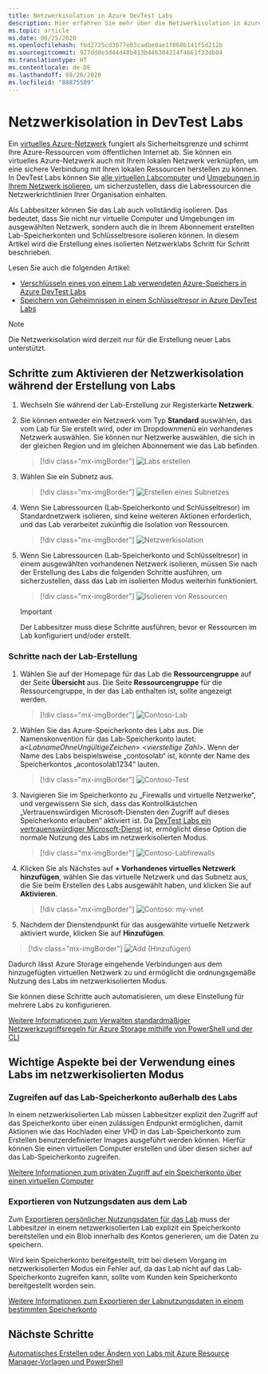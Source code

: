 ```yaml
---
title: Netzwerkisolation in Azure DevTest Labs
description: Hier erfahren Sie mehr über die Netzwerkisolation in Azure DevTest Labs.
ms.topic: article
ms.date: 08/25/2020
ms.openlocfilehash: fbd2725cd3677e03cadbe0ae1f060b141f5d212b
ms.sourcegitcommit: 927dd0e3d44d48b413b446384214f4661f33db04
ms.translationtype: HT
ms.contentlocale: de-DE
ms.lasthandoff: 08/26/2020
ms.locfileid: "88875509"
---
```

# <a name="network-isolation-in-devtest-labs"></a>Netzwerkisolation in DevTest Labs

Ein [virtuelles Azure-Netzwerk](../virtual-network/virtual-networks-overview.md) fungiert als Sicherheitsgrenze und schirmt Ihre Azure-Ressourcen vom öffentlichen Internet ab. Sie können ein virtuelles Azure-Netzwerk auch mit Ihrem lokalen Netzwerk verknüpfen, um eine sichere Verbindung mit Ihren lokalen Ressourcen herstellen zu können. In DevTest Labs können Sie [alle virtuellen Labcomputer](devtest-lab-configure-vnet.md) und [Umgebungen in Ihrem Netzwerk isolieren](connect-environment-lab-virtual-network.md), um sicherzustellen, dass die Labressourcen die Netzwerkrichtlinien Ihrer Organisation einhalten. 

Als Labbesitzer können Sie das Lab auch vollständig isolieren. Das bedeutet, dass Sie nicht nur virtuelle Computer und Umgebungen im ausgewählten Netzwerk, sondern auch die in Ihrem Abonnement erstellten Lab-Speicherkonten und Schlüsseltresore isolieren können. In diesem Artikel wird die Erstellung eines isolierten Netzwerklabs Schritt für Schritt beschrieben. 

Lesen Sie auch die folgenden Artikel:

- [Verschlüsseln eines von einem Lab verwendeten Azure-Speichers in Azure DevTest Labs](encrypt-storage.md)
- [Speichern von Geheimnissen in einem Schlüsseltresor in Azure DevTest Labs](devtest-lab-store-secrets-in-key-vault.md)
 
> [!NOTE]
> Die Netzwerkisolation wird derzeit nur für die Erstellung neuer Labs unterstützt.

## <a name="steps-to-enable-network-isolation-during-lab-creation"></a>Schritte zum Aktivieren der Netzwerkisolation während der Erstellung von Labs

1. Wechseln Sie während der Lab-Erstellung zur Registerkarte **Netzwerk**.
1. Sie können entweder ein Netzwerk vom Typ **Standard** auswählen, das vom Lab für Sie erstellt wird, oder im Dropdownmenü ein vorhandenes Netzwerk auswählen. Sie können nur Netzwerke auswählen, die sich in der gleichen Region und im gleichen Abonnement wie das Lab befinden. 

    > [!div class="mx-imgBorder"]
    > ![Labs erstellen](./media/network-isolation/create-lab.png)
1. Wählen Sie ein Subnetz aus.

    > [!div class="mx-imgBorder"]
    > ![Erstellen eines Subnetzes](./media/network-isolation/create-lab-subnet.png)
1. Wenn Sie Labressourcen (Lab-Speicherkonto und Schlüsseltresor) im Standardnetzwerk isolieren, sind keine weiteren Aktionen erforderlich, und das Lab verarbeitet zukünftig die Isolation von Ressourcen.
 
    > [!div class="mx-imgBorder"]
    > ![Netzwerkisolation](./media/network-isolation/isolate-lab-resources.png)
1. Wenn Sie Labressourcen (Lab-Speicherkonto und Schlüsseltresor) in einem ausgewählten vorhandenen Netzwerk isolieren, müssen Sie nach der Erstellung des Labs die folgenden Schritte ausführen, um sicherzustellen, dass das Lab im isolierten Modus weiterhin funktioniert. 
 
    > [!div class="mx-imgBorder"]
    > ![Isolieren von Ressourcen](./media/network-isolation/isolate-my-vnet.png)

    > [!IMPORTANT]
    > Der Labbesitzer muss diese Schritte ausführen, bevor er Ressourcen im Lab konfiguriert und/oder erstellt.

### <a name="steps-to-follow-post-lab-creation"></a>Schritte nach der Lab-Erstellung

1. Wählen Sie auf der Homepage für das Lab die **Ressourcengruppe** auf der Seite **Übersicht** aus. Die Seite **Ressourcengruppe** für die Ressourcengruppe, in der das Lab enthalten ist, sollte angezeigt werden. 
 
   > [!div class="mx-imgBorder"]
   > ![Contoso-Lab](./media/network-isolation/contoso-lab.png)
1. Wählen Sie das Azure-Speicherkonto des Labs aus. Die Namenskonvention für das Lab-Speicherkonto lautet: a<*LabnameOhneUngültigeZeichen*> *<vierstellige Zahl*>. Wenn der Name des Labs beispielsweise „contosolab“ ist, könnte der Name des Speicherkontos „acontosolab1234“ lauten.
 
   > [!div class="mx-imgBorder"]
   > ![Contoso-Test](./media/network-isolation/contoso-test.png)
1. Navigieren Sie im Speicherkonto zu „Firewalls und virtuelle Netzwerke“, und vergewissern Sie sich, dass das Kontrollkästchen „Vertrauenswürdigen Microsoft-Diensten den Zugriff auf dieses Speicherkonto erlauben“ aktiviert ist. Da [DevTest Labs ein vertrauenswürdiger Microsoft-Dienst](https://docs.microsoft.com/azure/storage/common/storage-network-security#trusted-microsoft-services) ist, ermöglicht diese Option die normale Nutzung des Labs im netzwerkisolierten Modus. 

   > [!div class="mx-imgBorder"]
   > ![Contoso-Labfirewalls](./media/network-isolation/contoso-lab-firewalls-vnets.png)
1. Klicken Sie als Nächstes auf **+ Vorhandenes virtuelles Netzwerk hinzufügen**, wählen Sie das virtuelle Netzwerk und das Subnetz aus, die Sie beim Erstellen des Labs ausgewählt haben, und klicken Sie auf **Aktivieren**. 

   > [!div class="mx-imgBorder"]
   > ![Contoso: my-vnet](./media/network-isolation/contoso-lab-my-vnet.png)
5.  Nachdem der Dienstendpunkt für das ausgewählte virtuelle Netzwerk aktiviert wurde, klicken Sie auf **Hinzufügen**. 

   > [!div class="mx-imgBorder"]
   > ![Add (Hinzufügen)](./media/network-isolation/contoso-firewall-add.png)
 
Dadurch lässt Azure Storage eingehende Verbindungen aus dem hinzugefügten virtuellen Netzwerk zu und ermöglicht die ordnungsgemäße Nutzung des Labs im netzwerkisolierten Modus. 

Sie können diese Schritte auch automatisieren, um diese Einstellung für mehrere Labs zu konfigurieren. 

[Weitere Informationen zum Verwalten standardmäßiger Netzwerkzugriffsregeln für Azure Storage mithilfe von PowerShell und der CLI](https://docs.microsoft.com/azure/storage/common/storage-network-security?toc=/azure/virtual-network/toc.json#powershell)

## <a name="things-to-remember-while-using-a-lab-in-a-network-isolated-mode"></a>Wichtige Aspekte bei der Verwendung eines Labs im netzwerkisolierten Modus

### <a name="accessing-labs-storage-account-outside-the-lab"></a>Zugreifen auf das Lab-Speicherkonto außerhalb des Labs 

In einem netzwerkisolierten Lab müssen Labbesitzer explizit den Zugriff auf das Speicherkonto über einen zulässigen Endpunkt ermöglichen, damit Aktionen wie das Hochladen einer VHD in das Lab-Speicherkonto zum Erstellen benutzerdefinierter Images ausgeführt werden können. Hierfür können Sie einen virtuellen Computer erstellen und über diesen sicher auf das Lab-Speicherkonto zugreifen. 

[Weitere Informationen zum privaten Zugriff auf ein Speicherkonto über einen virtuellen Computer](../private-link/create-private-endpoint-storage-portal.md)

### <a name="exporting-usage-data-from-the-lab"></a>Exportieren von Nutzungsdaten aus dem Lab 

Zum [Exportieren persönlicher Nutzungsdaten für das Lab](personal-data-delete-export.md) muss der Labbesitzer in einem netzwerkisolierten Lab explizit ein Speicherkonto bereitstellen und ein Blob innerhalb des Kontos generieren, um die Daten zu speichern. 

Wird kein Speicherkonto bereitgestellt, tritt bei diesem Vorgang im netzwerkisolierten Modus ein Fehler auf, da das Lab nicht auf das Lab-Speicherkonto zugreifen kann, sollte vom Kunden kein Speicherkonto bereitgestellt worden sein. 

[Weitere Informationen zum Exportieren der Labnutzungsdaten in einem bestimmten Speicherkonto](personal-data-delete-export.md#azure-powershell)

## <a name="next-steps"></a>Nächste Schritte

[Automatisches Erstellen oder Ändern von Labs mit Azure Resource Manager-Vorlagen und PowerShell](devtest-lab-use-arm-and-powershell-for-lab-resources.md)
